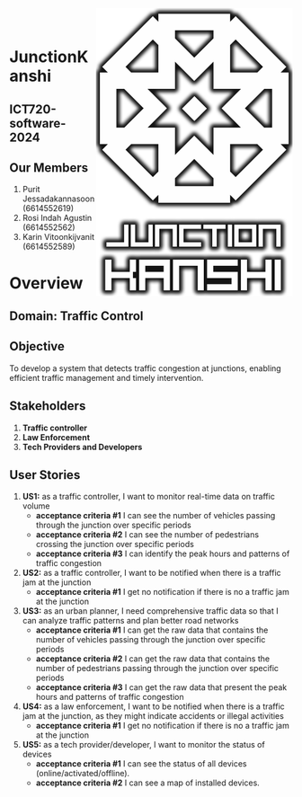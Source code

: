 <br>
<img align="right" src="https://github.com/karinzaa/JunctionKanshi/blob/main/JunctionKanshiLogoOriginal.png" width="350"></img>
<p align="center">
</br>	

# JunctionKanshi
## ICT720-software-2024
## Our Members
1. Purit Jessadakannasoon (6614552619)
2. Rosi Indah Agustin (6614552562)
3. Karin Vitoonkijvanit (6614552589)

# Overview     
## Domain: Traffic Control

## Objective
To develop a system that detects traffic congestion at junctions, enabling efficient traffic management and timely intervention.

## Stakeholders

1. **Traffic controller**
2. **Law Enforcement**
3. **Tech Providers and Developers**

## User Stories

1. **US1:** as a traffic controller, I want to monitor real-time data on traffic volume
   - **acceptance criteria #1** I can see the number of vehicles passing through the junction over specific periods
   - **acceptance criteria #2** I can see the number of pedestrians crossing the junction over specific periods
   - **acceptance criteria #3** I can identify the peak hours and patterns of traffic congestion
2. **US2:** as a traffic controller, I want to be notified when there is a traffic jam at the junction
   - **acceptance criteria #1** I get no notification if there is no a traffic jam at the junction
3. **US3:** as an urban planner, I need comprehensive traffic data so that I can analyze traffic patterns and plan better road networks
   - **acceptance criteria #1** I can get the raw data that contains the number of vehicles passing through the junction over specific periods
   - **acceptance criteria #2** I can get the raw data that contains the number of pedestrians passing through the junction over specific periods
   - **acceptance criteria #3** I can get the raw data that present the peak hours and patterns of traffic congestion
4. **US4:** as a law enforcement, I want to be notified when there is a traffic jam at the junction, as they might indicate accidents or illegal activities
   - **acceptance criteria #1** I get no notification if there is no a traffic jam at the junction
5. **US5:** as a tech provider/developer, I want to monitor the status of devices
   - **acceptance criteria #1** I can see the status of all devices (online/activated/offline).
   - **acceptance criteria #2** I can see a map of installed devices.
